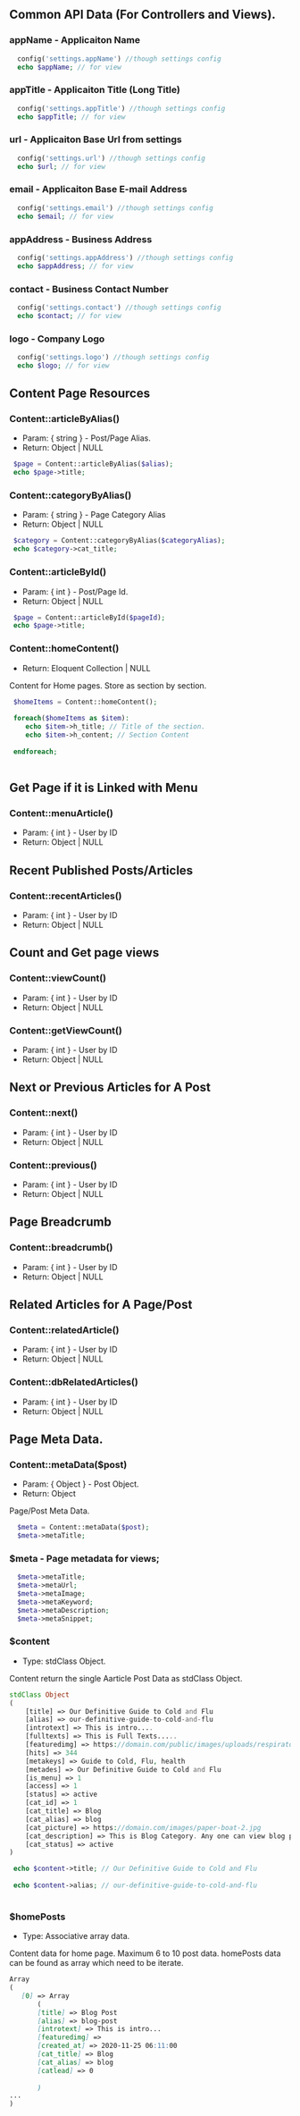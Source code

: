## Common API Data (For Controllers and Views).

### appName - Applicaiton Name
```php    
  config('settings.appName') //though settings config
  echo $appName; // for view
```

### appTitle - Applicaiton Title (Long Title)
```php    
  config('settings.appTitle') //though settings config
  echo $appTitle; // for view
```

### url - Applicaiton Base Url from settings
```php    
  config('settings.url') //though settings config
  echo $url; // for view
```

### email - Applicaiton Base E-mail Address
```php    
  config('settings.email') //though settings config
  echo $email; // for view
```
### appAddress - Business Address
```php    
  config('settings.appAddress') //though settings config
  echo $appAddress; // for view
```

### contact - Business Contact Number
```php    
  config('settings.contact') //though settings config
  echo $contact; // for view
```

### logo - Company Logo
```php    
  config('settings.logo') //though settings config
  echo $logo; // for view
```



## Content Page Resources

### Content::articleByAlias()
 * Param: { string } - Post/Page Alias.
 * Return: Object | NULL

```php    
 $page = Content::articleByAlias($alias);
 echo $page->title;
``` 
 
### Content::categoryByAlias()
 * Param: { string } - Page Category Alias
 * Return: Object | NULL

```php    
 $category = Content::categoryByAlias($categoryAlias);
 echo $category->cat_title;
```


### Content::articleById()
 * Param: { int } - Post/Page Id.
 * Return: Object | NULL

```php    
 $page = Content::articleById($pageId);
 echo $page->title;
``` 

### Content::homeContent()
 * Return: Eloquent Collection | NULL

Content for Home pages. Store as section by section.

```php    
 $homeItems = Content::homeContent();
 
 foreach($homeItems as $item):
 	echo $item->h_title; // Title of the section.
	echo $item->h_content; // Section Content
	
 endforeach;
 
``` 

## Get Page if it is Linked with Menu

### Content::menuArticle()
 * Param: { int } - User by ID
 * Return: Object | NULL


## Recent Published Posts/Articles

### Content::recentArticles()
 * Param: { int } - User by ID
 * Return: Object | NULL


## Count and Get page views

### Content::viewCount()
 * Param: { int } - User by ID
 * Return: Object | NULL

### Content::getViewCount()
 * Param: { int } - User by ID
 * Return: Object | NULL



## Next or Previous Articles for A Post

### Content::next()
 * Param: { int } - User by ID
 * Return: Object | NULL

### Content::previous()
 * Param: { int } - User by ID
 * Return: Object | NULL


## Page Breadcrumb

### Content::breadcrumb()
 * Param: { int } - User by ID
 * Return: Object | NULL


## Related Articles for A Page/Post

### Content::relatedArticle()
 * Param: { int } - User by ID
 * Return: Object | NULL

### Content::dbRelatedArticles()
 * Param: { int } - User by ID
 * Return: Object | NULL


## Page Meta Data.

### Content::metaData($post)
 * Param: { Object } - Post Object.
 * Return: Object

Page/Post Meta Data.

```php  
  $meta = Content::metaData($post);
  $meta->metaTitle;
```

### $meta - Page metadata for views;

```php  
  $meta->metaTitle;
  $meta->metaUrl;
  $meta->metaImage;
  $meta->metaKeyword;
  $meta->metaDescription;
  $meta->metaSnippet;  
```






### $content
* Type: stdClass Object.

Content return the single Aarticle Post Data as stdClass Object.

```php
stdClass Object
(
    [title] => Our Definitive Guide to Cold and Flu
    [alias] => our-definitive-guide-to-cold-and-flu
    [introtext] => This is intro.... 
    [fulltexts] => This is Full Texts.....
    [featuredimg] => https://domain.com/public/images/uploads/respiratory-1024x554.jpg
    [hits] => 344
    [metakeys] => Guide to Cold, Flu, health
    [metades] => Our Definitive Guide to Cold and Flu 
    [is_menu] => 1
    [access] => 1
    [status] => active
    [cat_id] => 1
    [cat_title] => Blog
    [cat_alias] => blog
    [cat_picture] => https://domain.com/images/paper-boat-2.jpg
    [cat_description] => This is Blog Category. Any one can view blog post in this section
    [cat_status] => active
)
```

```php
 echo $content->title; // Our Definitive Guide to Cold and Flu
 
 echo $content->alias; // our-definitive-guide-to-cold-and-flu
 
```


### $homePosts
 * Type: Associative array data.
 
 Content data for home page. Maximum 6 to 10 post data.
 homePosts data can be found as array which need to be iterate.
  
 ```markdown
 Array
(
    [0] => Array
        (
		[title] => Blog Post
		[alias] => blog-post
		[introtext] => This is intro...
		[featuredimg] => 
		[created_at] => 2020-11-25 06:11:00
		[cat_title] => Blog
		[cat_alias] => blog
		[catlead] => 0                       
            
        )
 ...
)
 
 ```

 
 

